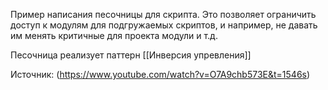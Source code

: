 Пример написания песочницы для скрипта. Это позволяет ограничить доступ к модулям для подгружаемых скриптов, и например, не давать им менять критичные для проекта модули и т.д.

Песочница реализует паттерн [[Инверсия упревления]]

Источник: (https://www.youtube.com/watch?v=O7A9chb573E&t=1546s)